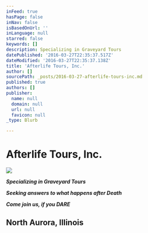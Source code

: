 ```yaml
---
inFeed: true
hasPage: false
inNav: false
isBasedOnUrl: ''
inLanguage: null
starred: false
keywords: []
description: Specializing in Graveyard Tours
datePublished: '2016-03-27T22:35:37.517Z'
dateModified: '2016-03-27T22:35:37.138Z'
title: 'Afterlife Tours, Inc.'
author: []
sourcePath: _posts/2016-03-27-afterlife-tours-inc.md
published: true
authors: []
publisher:
  name: null
  domain: null
  url: null
  favicon: null
_type: Blurb

---
```

# Afterlife Tours, Inc.
![](https://s3-us-west-2.amazonaws.com/the-grid-img/p/3cec6bbc03cb743db7de5781b36cf45194633e53.jpg)

**_Specializing in Graveyard Tours_**

**_Seeking answers to what happens after Death_**

**_Come join us, if you DARE_**

## North Aurora, Illinois